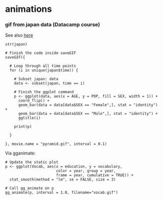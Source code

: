 # animations


### gif from japan data (Datacamp course)
See also [here](http://blog.revolutionanalytics.com/2016/02/japans-ageing-population-animated-with-r.html)

```# Inspect structure of japan
str(japan)

# Finish the code inside saveGIF
saveGIF({

  # Loop through all time points
  for (i in unique(japan$time)) {

    # Subset japan: data
    data <- subset(japan, time == i)

    # Finish the ggplot command
    p <- ggplot(data, aes(x = AGE, y = POP, fill = SEX, width = 1)) +
      coord_flip() +
      geom_bar(data = data[data$SEX == "Female",], stat = "identity") +
      geom_bar(data = data[data$SEX == "Male",], stat = "identity") +
      ggtitle(i)

    print(p)

  }

}, movie.name = "pyramid.gif", interval = 0.1)
```


Via gganimate:

```
# Update the static plot
p <- ggplot(Vocab, aes(x = education, y = vocabulary,
                       color = year, group = year,
                       frame = year, cumulative = TRUE)) +
  stat_smooth(method = "lm", se = FALSE, size = 3)

# Call gg_animate on p
gg_animate(p, interval = 1.0, filename="vocab.gif")
```
